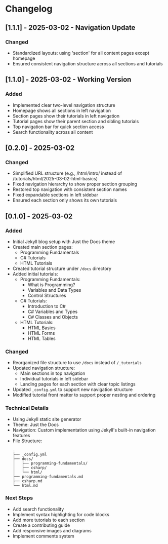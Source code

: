 # Changelog

## [1.1.1] - 2025-03-02 - Navigation Update
### Changed
- Standardized layouts: using 'section' for all content pages except homepage
- Ensured consistent navigation structure across all sections and tutorials

## [1.1.0] - 2025-03-02 - Working Version
### Added
- Implemented clear two-level navigation structure
- Homepage shows all sections in left navigation
- Section pages show their tutorials in left navigation
- Tutorial pages show their parent section and sibling tutorials
- Top navigation bar for quick section access
- Search functionality across all content


## [0.2.0] - 2025-03-02

### Changed
- Simplified URL structure (e.g., /html/intro/ instead of /tutorials/html/2025-03-02-html-basics)
- Fixed navigation hierarchy to show proper section grouping
- Restored top navigation with consistent section names
- Fixed expandable sections in left sidebar
- Ensured each section only shows its own tutorials

## [0.1.0] - 2025-03-02

### Added
- Initial Jekyll blog setup with Just the Docs theme
- Created main section pages:
  - Programming Fundamentals
  - C# Tutorials
  - HTML Tutorials
- Created tutorial structure under `/docs` directory
- Added initial tutorials:
  - Programming Fundamentals:
    - What is Programming?
    - Variables and Data Types
    - Control Structures
  - C# Tutorials:
    - Introduction to C#
    - C# Variables and Types
    - C# Classes and Objects
  - HTML Tutorials:
    - HTML Basics
    - HTML Forms
    - HTML Tables

### Changed
- Reorganized file structure to use `/docs` instead of `/_tutorials`
- Updated navigation structure:
  - Main sections in top navigation
  - Individual tutorials in left sidebar
  - Landing pages for each section with clear topic listings
- Updated `_config.yml` to support new navigation structure
- Modified tutorial front matter to support proper nesting and ordering

### Technical Details
- Using Jekyll static site generator
- Theme: Just the Docs
- Navigation: Custom implementation using Jekyll's built-in navigation features
- File Structure:
  ```
  .
  ├── _config.yml
  ├── docs/
  │   ├── programming-fundamentals/
  │   ├── csharp/
  │   └── html/
  ├── programming-fundamentals.md
  ├── csharp.md
  └── html.md
  ```

### Next Steps
- Add search functionality
- Implement syntax highlighting for code blocks
- Add more tutorials to each section
- Create a contributing guide
- Add responsive images and diagrams
- Implement comments system
